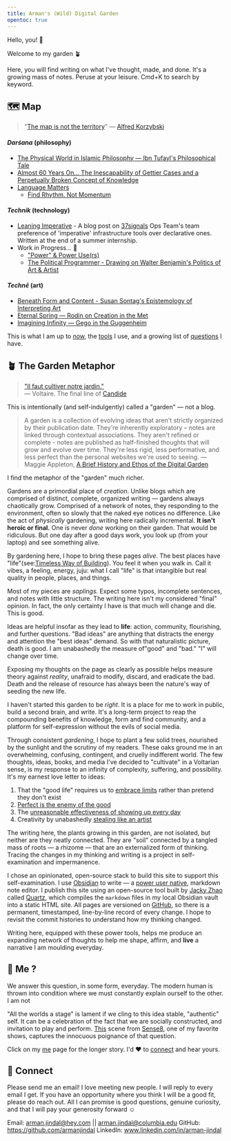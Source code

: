 ```yaml
---
title: Arman's (Wild) Digital Garden
opentoc: true
---
```

Hello, you! 👋

Welcome to my garden 🪴 

Here, you will find writing on what I've thought, made, and done. It's a growing mass of notes. Peruse at your leisure. Cmd+K to search by keyword.

## 🗺️ Map 

> "[The map is not the territory](https://en.wikipedia.org/wiki/Map%E2%80%93territory_relation)" — [Alfred Korzybski](https://en.wikipedia.org/wiki/Alfred_Korzybski "Alfred Korzybski") 
####  *Darśana* (philosophy)
- [The Physical World in Islamic Philosophy — Ibn Tufayl's Philosophical Tale](digital-garden/philosophy/Ibn-Tufayl.md)
- [Almost 60 Years On... The Inescapability of Gettier Cases and a Perpetually Broken Concept of Knowledge](digital-garden/philosophy/The-Inescapability-of-Gettier%20Cases.md)
- [Language Matters](digital-garden/philosophy/Language-Matters.md)
	- [Find Rhythm. Not Momentum](digital-garden/philosophy/Rhythm-Not-Momentum.md)
#### *Technik* (technology) 
- [Leaning Imperative](https://dev.37signals.com/leaning-imperative/) - A blog post on [37signals](https://37signals.com/) Ops Team's team preference of  'imperative' infrastructure tools over declarative ones. Written at the end of a summer internship. 
- Work in Progress... 🌿
	- ["Power" & Power Use(rs)](digital-garden/technology/Independent%20Study/Power%20&%20Power%20User%20-%20Prospectus.md) 
	-  [The Political Programmer - Drawing on Walter Benjamin's Politics of Art & Artist](digital-garden/technology/The-Political-Programmer.md)
####  *Technē* (art)
- [Beneath Form and Content - Susan Sontag's Epistemology of Interpreting Art](digital-garden/philosophy/Beyond-Form-Content.md)
- [Eternal Spring — Rodin on Creation in the Met](digital-garden/art/Rodin/Eternal%20Spring%20—%20A%20Formal%20Analysis%20of%20Rodin.md)
- [Imagining Infinity — Gego in the Guggenheim](digital-garden/art/Geggo/Imagining%20Infinity%20—%20Gego.md)

This is what I am up to [now](digital-garden/now.md), the [tools](digital-garden/Tools.md) I use, and a growing list of [questions](digital-garden/Questions.md) I have. 

## 🪴 The Garden Metaphor 

> [ "Il faut cultiver notre jardin."](https://www.theschooloflife.com/article/cultivate-own-garden-voltaire/)  
> — Voltaire. The final line of [Candide](https://en.wikipedia.org/wiki/Candide)

This is intentionally (and self-indulgently) called a "garden" — not a blog. 

> A garden is a collection of evolving ideas that aren't strictly organized by their publication date. They're inherently exploratory – notes are linked through contextual associations. They aren't refined or complete - notes are published as half-finished thoughts that will grow and evolve over time. They're less rigid, less performative, and less perfect than the personal websites we're used to seeing.
> — Maggie Appleton, [A Brief History and Ethos of the Digital Garden](https://maggieappleton.com/garden-history)

I find the metaphor of the "garden" much richer. 

Gardens are a primordial place of *creation*. Unlike blogs which are comprised of distinct, complete, organized writing — gardens always chaotically grow. Comprised of a network of notes, they responding to the environment, often so slowly that the naked eye notices no difference. Like the act of *physically* gardening, writing here radically incremental. **It isn't heroic or final.**  One is never *done* working on their garden. That would be ridiculous. But one day after a good days work,  you look up (from your laptop) and see something alive. 

By gardening here, I hope to bring these pages *alive*. The best places have "life"(see:[Timeless Way of Building](https://en.wikipedia.org/wiki/The_Timeless_Way_of_Building)). You feel it when you walk in. Call it vibes, a feeling, energy, juju: what I call "life" is that intangible but real quality in people, places, and things. 

Most of my pieces are *saplings.* Expect some typos, incomplete sentences, and notes with little structure. The writing here isn't my considered "final" opinion. In fact, the only certainty I have is that much will change and die. This is good. 

Ideas are helpful insofar as they lead to **life**: action, community, flourishing, and further questions. "Bad ideas" are anything that distracts the energy and attention the "best ideas" demand. So with that naturalistic picture, death is good. I am unabashedly the measure of"good" and "bad."  "I" will change over time.

Exposing my thoughts on the page as clearly as possible helps measure theory against *reality*, unafraid to modify, discard, and eradicate the bad. Death  and the release of resource has always been the nature's way of seeding the new life. 

I haven't started this garden to be *right*. It is a place for me to work in public, build a second brain, and write. It's a long-term project to reap the compounding benefits of knowledge, form and find community, and a platform for self-expression without the evils of social media. 

Through consistent *gardening*, I hope to plant a few solid trees, nourished by the sunlight and the scrutiny of my readers. These oaks ground me in an overwhelming, confusing, contingent, and cruelly indifferent world. The few thoughts, ideas, books, and media I've decided to "cultivate" in a Voltarian sense, is my response to an infinity of complexity, suffering, and possibility. It's my earnest love letter to ideas: 
1. That the "good life" requires us to [embrace limits](https://www.oliverburkeman.com/the-imperfectionist) rather than pretend they don't exist
2. [Perfect is the enemy of the good](https://en.wikipedia.org/wiki/Perfect_is_the_enemy_of_good) 
3. The [unreasonable effectiveness of showing up every day](https://typesense.org/blog/the-unreasonable-effectiveness-of-just-showing-up-everyday/)
4. Creativity by unabashedly [stealing like an artist](https://en.wikipedia.org/wiki/Steal_Like_an_Artist)

The writing here, the plants growing in this garden, are not isolated, but neither are they neatly connected. They are  "soil" connected by a tangled mass of roots — a rhizome — that are an externalized form of thinking. Tracing the changes in my thinking and writing is a project in self-examination and impermanence. 

I chose an opinionated, open-source stack to build this site to support this self-examination. I use [Obsidian](https://obsidian.md/) to write — a [power user native](digital-garden/technology/Independent%20Study/Power%20&%20Power%20User%20-%20Prospectus.md), markdown note editor.  I publish this site using an open-source tool built by [Jacky Zhao](https://jzhao.xyz/) called [Quartz](https://github.com/jackyzha0/quartz#quartz), which compiles the `markdown` files in my local Obsidian vault into a static HTML site. All pages are versioned on [GitHub](https://github.com/armanjindal/armanjindal.github.io/commit/hugo), so there is a permanent, timestamped, line-by-line record of every change. I hope to revisit the commit histories to understand how my thinking changed. 

Writing here, equipped with these power tools, helps me produce an expanding network of thoughts to help me shape, affirm, and **live** a narrative I am moulding everyday. 
## 🧐 Me ?

We answer this question, in some form, everyday. The modern human is thrown into condition where we must constantly explain ourself to the other. I am not  

"All the worlds a stage" is lament if we cling to this idea stable, "authentic" self. It can be a celebration of the fact that we are socially constructed, and invitation to play and perform.  [This](https://www.youtube.com/watch?t=70&v=fR5-x7v7UkE&feature=youtu.be) scene from [Sense8](https://en.wikipedia.org/wiki/Sense8), one of my favorite shows, captures the innocuous poignance of that question. 

Click on my [me](digital-garden/me.md) page for the longer story.  I'd ❤️ to [connect](https://armanjindal.github.io/#-connect) and hear yours. 
## 🔗 Connect 

Please send me an email! I love meeting new people. I will reply to every email I get. If you have an opportunity where you think I will be a good fit, please do reach out. All I can promise is good questions, genuine curiosity, and that I will pay your generosity forward ☺️

Email: arman.jindal@hey.com || arman.jindal@columbia.edu
GitHub: https://github.com/armanjindal
LinkedIn: www.linkedin.com/in/arman-jindal

